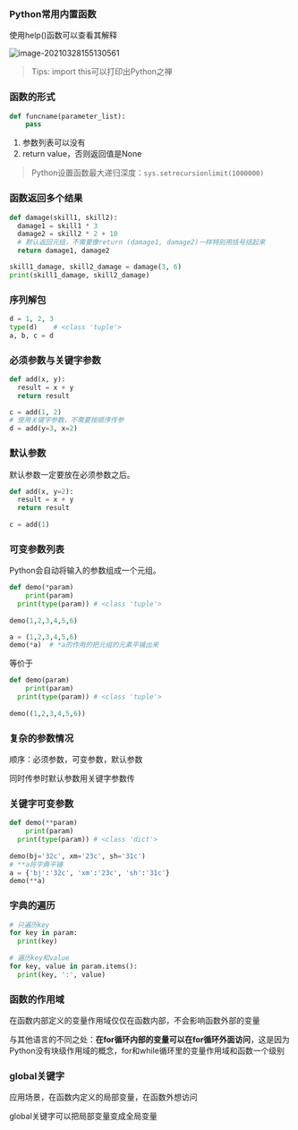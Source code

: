 ### Python常用内置函数

使用help()函数可以查看其解释

![image-20210328155130561](https://lgh-markdown-images.oss-cn-shanghai.aliyuncs.com/img/20210328155130.png)

> Tips: import this可以打印出Python之禅

### 函数的形式

```python
def funcname(parameter_list):
	pass
```

1. 参数列表可以没有
2. return value，否则返回值是None

>Python设置函数最大递归深度：`sys.setrecursionlimit(1000000)`

### 函数返回多个结果

```python
def damage(skill1, skill2):
  damage1 = skill1 * 3
  damage2 = skill2 * 2 + 10
  # 默认返回元组，不需要像return (damage1, damage2)一样特别用括号括起来
  return damage1, damage2

skill1_damage, skill2_damage = damage(3, 6)
print(skill1_damage, skill2_damage)
```

### 序列解包

```python
d = 1, 2, 3
type(d)    # <class 'tuple'>
a, b, c = d
```

### 必须参数与关键字参数

```python
def add(x, y):
  result = x + y
  return result

c = add(1, 2)
# 使用关键字参数，不需要按顺序传参
d = add(y=3, x=2)
```

### 默认参数

默认参数一定要放在必须参数之后。
```python
def add(x, y=2):
  result = x + y
  return result
 
c = add(1)
```

### 可变参数列表
Python会自动将输入的参数组成一个元组。
```python
def demo(*param)
	print(param)
  print(type(param)) # <class 'tuple'>
  
demo(1,2,3,4,5,6)

a = (1,2,3,4,5,6)
demo(*a)  # *a的作用的把元组的元素平铺出来
```
等价于
```python
def demo(param)
	print(param)
  print(type(param)) # <class 'tuple'>
  
demo((1,2,3,4,5,6))
```

### 复杂的参数情况

顺序：必须参数，可变参数，默认参数

同时传参时默认参数用关键字参数传

### 关键字可变参数
```python
def demo(**param)
	print(param)
  print(type(param)) # <class 'dict'>
  
demo(bj='32c', xm='23c', sh='31c')
# **a将字典平铺
a = {'bj':'32c', 'xm':'23c', 'sh':'31c'}
demo(**a)
```

### 字典的遍历

```python
# 只遍历key
for key in param:
  print(key)
  
# 遍历key和value
for key, value in param.items():
  print(key, ':', value)
```

### 函数的作用域

在函数内部定义的变量作用域仅仅在函数内部，不会影响函数外部的变量

与其他语言的不同之处：**在for循环内部的变量可以在for循环外面访问**，这是因为Python没有块级作用域的概念，for和while循环里的变量作用域和函数一个级别

### global关键字

应用场景，在函数内定义的局部变量，在函数外想访问

global关键字可以把局部变量变成全局变量